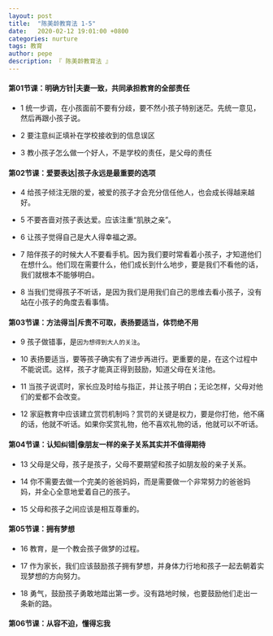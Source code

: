```yaml
---
layout: post
title:  "陈美龄教育法 1-5"
date:   2020-02-12 19:01:00 +0800
categories: nurture
tags: 教育
author: pepe
description: 『 陈美龄教育法 』
---
```


#### **第01节课：明确方针|夫妻一致，共同承担教育的全部责任**

* 1 统一步调，在小孩面前不要有分歧，要不然小孩子特别迷茫。先统一意见，然后再跟小孩子说。

* 2 要注意纠正填补在学校接收到的信息误区

* 3 教小孩子怎么做一个好人，不是学校的责任，是父母的责任

#### **第02节课：爱要表达|孩子永远是最重要的选项**

* 4 给孩子倾注无限的爱，被爱的孩子才会充分信任他人，也会成长得越来越好。

* 5 不要吝啬对孩子表达爱。应该注重“肌肤之亲”。

* 6 让孩子觉得自己是大人得幸福之源。

* 7 陪伴孩子的时候大人不要看手机。因为我们要时常看着小孩子，才知道他们在想什么。他们现在需要什么，他们成长到什么地步，要是我们不看他的话，我们就根本不能够明白。

* 8 当我们觉得孩子不听话，是因为我们是用我们自己的思维去看小孩子，没有站在小孩子的角度去看事情。

#### **第03节课：方法得当|斥责不可取，表扬要适当，体罚绝不用**

* 9 孩子做错事，是`因为想得到大人的关注`。

* 10 表扬要适当，要等孩子确实有了进步再进行。更重要的是，在这个过程中不能说谎。这样，孩子才能真正得到鼓励，知道父母在关注他。

* 11 当孩子说谎时，家长应及时给与指正，并让孩子明白；无论怎样，父母对他们的爱都不会改变。

* 12 家庭教育中应该建立赏罚机制吗？赏罚的关键是权力，要是你打他，他不痛的话，他就不听话。如果你奖赏礼物，他不喜欢礼物的话，他就可以不听话。

#### **第04节课：认知纠错|像朋友一样的亲子关系其实并不值得期待**

* 13 父母是父母，孩子是孩子，父母不要期望和孩子如朋友般的亲子关系。

* 14 你不需要去做一个完美的爸爸妈妈，而是需要做一个非常努力的爸爸妈妈，并全心全意地爱着自己的孩子。

* 15 父母和孩子之间应该是相互尊重的。

#### **第05节课：拥有梦想**

* 16 教育，是一个教会孩子做梦的过程。

* 17 作为家长，我们应该鼓励孩子拥有梦想，并身体力行地和孩子一起去朝着实现梦想的方向努力。

* 18 勇气，鼓励孩子勇敢地踏出第一步。没有路地时候，也要鼓励他们走出一条新的路。

#### **第06节课：从容不迫，懂得忘我**


